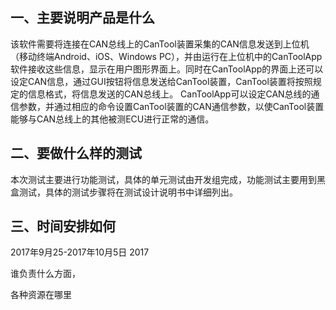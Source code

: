 ## 一、主要说明产品是什么 ##

   该软件需要将连接在CAN总线上的CanTool装置采集的CAN信息发送到上位机（移动终端Android、iOS、Windows PC），并由运行在上位机中的CanToolApp软件接收这些信息，显示在用户图形界面上。同时在CanToolApp的界面上还可以设定CAN信息，通过GUI按钮将信息发送给CanTool装置，CanTool装置将按照规定的信息格式，将信息发送的CAN总线上。
   CanToolApp可以设定CAN总线的通信参数，并通过相应的命令设置CanTool装置的CAN通信参数，以使CanTool装置能够与CAN总线上的其他被测ECU进行正常的通信。




##  二、要做什么样的测试 ##

  本次测试主要进行功能测试，具体的单元测试由开发组完成，功能测试主要用到黑盒测试，具体的测试步骤将在测试设计说明书中详细列出。





## 三、时间安排如何 ##
  2017年9月25-2017年10月5日
  2017
  






谁负责什么方面，




各种资源在哪里
